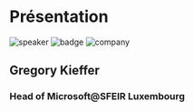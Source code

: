 <!-- .slide: class="speaker-slide" -->

# Présentation

![speaker](./assets/images/jf.jpg)
![badge](./assets/images/gde.png)
![company](./assets/images/logo_sfeir_bleu_orange.png)

## Gregory Kieffer

### Head of Microsoft@SFEIR Luxembourg
<!-- .element: class="icon-rule icon-first" -->



